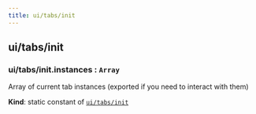 ```yaml
---
title: ui/tabs/init
---
```


<a name="module_ui/tabs/init"></a>

## ui/tabs/init
<a name="module_ui/tabs/init.instances"></a>

### ui/tabs/init.instances : <code>Array</code>
Array of current tab instances (exported if you need to interact with them)

**Kind**: static constant of [<code>ui/tabs/init</code>](#module_ui/tabs/init)  

  